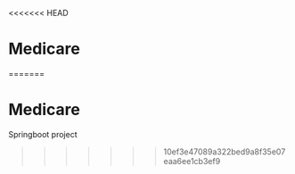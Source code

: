 <<<<<<< HEAD
# Medicare
=======
# Medicare
Springboot project
>>>>>>> 10ef3e47089a322bed9a8f35e07eaa6ee1cb3ef9
